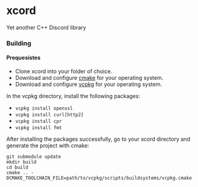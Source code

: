 # xcord
Yet another C++ Discord library

### Building

#### Prequesistes 
  * Clone xcord into your folder of choice.
  * Download and configure [cmake](https://cmake.org/) for your operating system.  
  * Download and configure [vcpkg](https://github.com/microsoft/vcpkg) for your operating system.  

In the vcpkg directory, install the following packages:
  * ```vcpkg install openssl```
  * ```vcpkg install curl[http2]```
  * ```vcpkg install cpr```
  * ```vcpkg install fmt```
  
After installing the packages successfully, go to your xcord directory and generate the project with cmake:
```
git submodule update
mkdir build
cd build
cmake .. -DCMAKE_TOOLCHAIN_FILE=path/to/vcpkg/scripts/buildsystems/vcpkg.cmake
```
